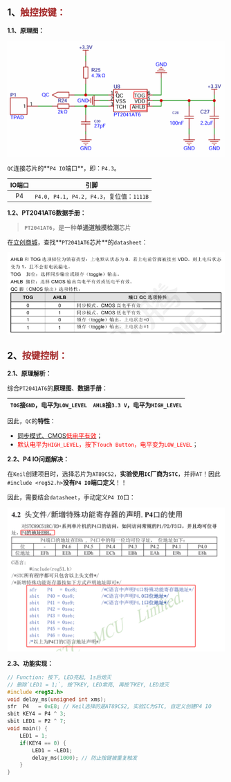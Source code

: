 ## 1、<span style="color:brown">触控按键：</span>

**1.1、原理图：**

<img src="https://raw.githubusercontent.com/root-bine/image/main/Typora-image/Button04.png" alt="image-20250911160224829" style="zoom:50%;" />

`QC`连接芯片的**`P4 IO`端口**，即：`P4.3`。

| IO端口 |                   引脚                    |
| :----: | :---------------------------------------: |
|   P4   | `P4.0, P4.1, P4.2, P4.3`，复位值：`1111B` |

**1.2、PT2041AT6数据手册：**

> `PT2041AT6`，是一种**单通道触摸检测**芯片

在[立创商城](https://www.szlcsc.com/?c=Q2&msclkid=85859f04a7d610fa116ff7c6258add7d&lcsc_vid=ElhZUQVWQQAIUABURANWBgJQFVhcUwEHRlRfX1NQE1kxVlNTQFRZUFxURVVcVzsOAxUeFF5JWAIASQYPGQZABAsLWA%3D%3D)，查找**`PT2041AT6`芯片**的`datasheet`：

<img src="https://raw.githubusercontent.com/root-bine/image/main/Typora-image/Button05.png" alt="image-20250911160627739" style="zoom: 67%;" />



## 2、<span style="color:brown">按键控制：</span>

**2.1、原理解析：**

综合`PT2041AT6`的**原理图**、**数据手册**：

| `TOG`接`GND`，电平为`LOW_LEVEL` | `AHLB`接`3.3 V`，电平为`HIGH_LEVEL` |
| ------------------------------- | ----------------------------------- |

因此，`QC`的**特性**：

- <u>同步模式、CMOS<span style="color:red">低电平有效</span></u>；
- <span style="color:red">默认电平为`HIGH_LEVEL`，按下`Touch Button`，电平变为`LOW_LEVEL`</span>；

**2.2、P4 IO问题解决：**

在`Keil`创建项目时，选择芯片为`AT89C52`，**实验使用`IC`厂商为`STC`**，并非`AT`！因此`#include <reg52.h>`**没有`P4 IO`端口定义**！！

因此，需要结合`datasheet`，手动定义`P4 IO`口：

<img src="https://raw.githubusercontent.com/root-bine/image/main/Typora-image/Button06.png" alt="image-20250911165057947" style="zoom:50%;" />

**2.3、功能实现：**

```c
// Function: 按下, LED亮起, 1s后熄灭
// 删除`LED1 = 1;`, 按下KEY, LED常亮, 再按下KEY, LED熄灭
#include <reg52.h>
void delay_ms(unsigned int xms);
sfr  P4   = 0xE8; // Keil选择的是AT89C52, 实验IC为STC, 自定义创建P4 IO
sbit KEY4 = P4 ^ 3;
sbit LED1 = P2 ^ 7;
void main() {
    LED1 = 1;
    if(KEY4 == 0) {
        LED1 = ~LED1;
        delay_ms(1000); // 防止按键被重复触发
    }
}
```

